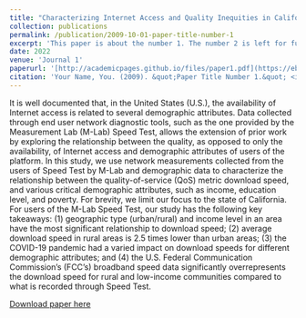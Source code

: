 ```yaml
---
title: "Characterizing Internet Access and Quality Inequities in California M-Lab Measurements"
collection: publications
permalink: /publication/2009-10-01-paper-title-number-1
excerpt: 'This paper is about the number 1. The number 2 is left for future work.'
date: 2022
venue: 'Journal 1'
paperurl: '[http://academicpages.github.io/files/paper1.pdf](https://ebelding.cs.ucsb.edu/sites/default/files/publications/paulbeldingcompass2022_0.pdf)'
citation: 'Your Name, You. (2009). &quot;Paper Title Number 1.&quot; <i>Journal 1</i>. 1(1).'
---
```

It is well documented that, in the United States (U.S.), the availability of Internet access is related to several demographic
attributes. Data collected through end user network diagnostic tools, such as the one provided by the Measurement Lab
(M-Lab) Speed Test, allows the extension of prior work by exploring the relationship between the quality, as opposed
to only the availability, of Internet access and demographic attributes of users of the platform. In this study, we use
network measurements collected from the users of Speed Test by M-Lab and demographic data to characterize the
relationship between the quality-of-service (QoS) metric download speed, and various critical demographic attributes,
such as income, education level, and poverty. For brevity, we limit our focus to the state of California. For users of the
M-Lab Speed Test, our study has the following key takeaways: (1) geographic type (urban/rural) and income level in an
area have the most significant relationship to download speed; (2) average download speed in rural areas is 2.5 times
lower than urban areas; (3) the COVID-19 pandemic had a varied impact on download speeds for different demographic
attributes; and (4) the U.S. Federal Communication Commission’s (FCC’s) broadband speed data significantly overrepresents the download speed for rural and low-income communities compared to what is recorded through Speed
Test.

[Download paper here]([http://academicpages.github.io/files/paper1.pdf](https://ebelding.cs.ucsb.edu/sites/default/files/publications/paulbeldingcompass2022_0.pdf))

<!---
Recommended citation: Your Name, You. (2009). "Paper Title Number 1." <i>Journal 1</i>. 1(1).
--->
